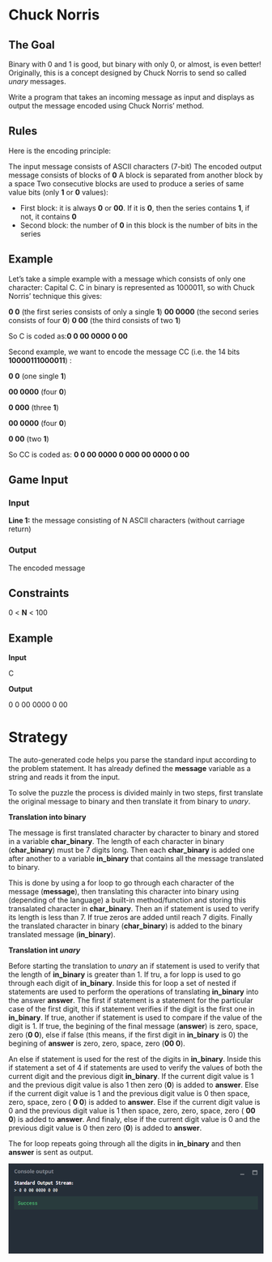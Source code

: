 # Chuck Norris
## The Goal
Binary with 0 and 1 is good, but binary with only 0, or almost, is even better! Originally, this is a concept designed by Chuck Norris to send so called *unary* messages.

Write a program that takes an incoming message as input and displays as output the message encoded using Chuck Norris’ method.

## Rules
Here is the encoding principle:

The input message consists of ASCII characters (7-bit)
The encoded output message consists of blocks of **0**
A block is separated from another block by a space
Two consecutive blocks are used to produce a series of same value bits (only **1** or **0** values):
- First block: it is always **0** or **00**. If it is **0**, then the series contains **1**, if not, it contains **0**
- Second block: the number of **0** in this block is the number of bits in the series
 
## Example
Let’s take a simple example with a message which consists of only one character: Capital C. C in binary is represented as 1000011, so with Chuck Norris’ technique this gives:

**0 0** (the first series consists of only a single **1**)
**00 0000** (the second series consists of four **0**)
**0 00** (the third consists of two **1**)

So C is coded as:**0 0 00 0000 0 00**

 
Second example, we want to encode the message CC (i.e. the 14 bits **10000111000011**) :

**0 0** (one single **1**)

**00 0000** (four **0**)

**0 000** (three **1**)

**00 0000** (four **0**)

**0 00** (two **1**)

So CC is coded as: **0 0 00 0000 0 000 00 0000 0 00**

## Game Input

### Input
**Line 1:** the message consisting of N ASCII characters (without carriage return)

### Output
The encoded message

## Constraints
0 < **N** < 100

## Example
**Input**

C

**Output**

0 0 00 0000 0 00

# Strategy

The auto-generated code helps you parse the standard input according to the problem statement. It has already defined the **message** variable as a string and reads it from the input.

To solve the puzzle the process is divided mainly in two steps, first translate the original message to binary and then translate it from binary to *unary*.

**Translation into binary**

The message is first translated character by character to binary and stored in a variable **char_binary**. The length of each character in binary (**char_binary**) must be 7 digits long. Then each **char_binary** is added one after another to a variable **in_binary** that contains all the message translated to binary.

This is done by using a for loop to go through each character of the message (**message**), then translating this character into binary using (depending of the language) a built-in method/function and storing this transalated character in **char_binary**. Then an if statement is used to verify its length is less than 7. If true zeros are added until reach 7 digits. Finally the translated character in binary (**char_binary**) is added to the binary translated message (**in_binary**).

**Translation int *unary***

Before starting the translation to *unary* an if statement is used to verify that the length of **in_binary** is greater than 1. If tru, a for lopp is used to go through each digit of **in_binary**. Inside this for loop a set of nested if statements are used to perform the operations of translating **in_binary** into the answer **answer**. The first if statement is a statement for  the particular case of the first digit, this if statement verifies if the digit is the first one in **in_binary**. If true, another if statement is used to compare if the value of the digit is 1. If true, the begining of the final message (**answer**) is zero, space, zero (**0 0**), else if false (this means, if the first digit in **in_binary** is 0) the begining of **answer** is zero, zero, space, zero (**00 0**).  

An else if statement is used for the rest of the digits in **in_binary**. Inside this if statement a set of 4 if statements are used to verify the values of both the current digit and the previous digit **in_binary**. If the current digit value is 1 and the previous digit value is also 1 then zero (**0**) is added to **answer**. Else if the current digit value is 1 and the previous digit value is 0  then space, zero, space, zero ( **0 0**) is added to **answer**. Else if the current digit value is 0 and the previous digit value is 1  then space, zero, zero, space, zero ( **00 0**) is added to **answer**. And finaly, else if the current digit value is 0 and the previous digit value is 0 then zero (**0**) is added to **answer**.

The for loop repeats going through all the digits in **in_binary** and then **answer** is sent as output.

![](chuck_norris_co.png)
